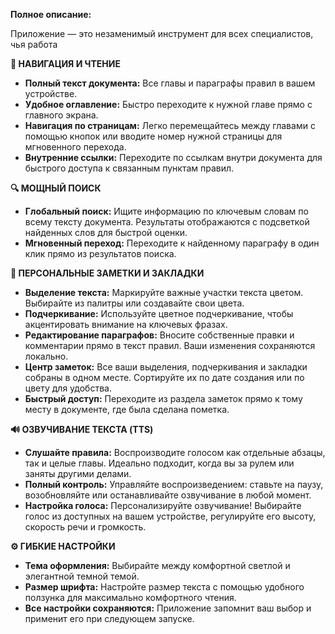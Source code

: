 **Полное описание:**

Приложение — это незаменимый инструмент для всех специалистов, чья работа 

**📘 НАВИГАЦИЯ И ЧТЕНИЕ**

*   **Полный текст документа:** Все главы и параграфы правил в вашем устройстве.
*   **Удобное оглавление:** Быстро переходите к нужной главе прямо с главного экрана.
*   **Навигация по страницам:** Легко перемещайтесь между главами с помощью кнопок или вводите номер нужной страницы для мгновенного перехода.
*   **Внутренние ссылки:** Переходите по ссылкам внутри документа для быстрого доступа к связанным пунктам правил.

**🔍 МОЩНЫЙ ПОИСК**

*   **Глобальный поиск:** Ищите информацию по ключевым словам по всему тексту документа. Результаты отображаются с подсветкой найденных слов для быстрой оценки.
*   **Мгновенный переход:** Переходите к найденному параграфу в один клик прямо из результатов поиска.

**📝 ПЕРСОНАЛЬНЫЕ ЗАМЕТКИ И ЗАКЛАДКИ**

*   **Выделение текста:** Маркируйте важные участки текста цветом. Выбирайте из палитры или создавайте свои цвета.
*   **Подчеркивание:** Используйте цветное подчеркивание, чтобы акцентировать внимание на ключевых фразах.
*   **Редактирование параграфов:** Вносите собственные правки и комментарии прямо в текст правил. Ваши изменения сохраняются локально.
*   **Центр заметок:** Все ваши выделения, подчеркивания и закладки собраны в одном месте. Сортируйте их по дате создания или по цвету для удобства.
*   **Быстрый доступ:** Переходите из раздела заметок прямо к тому месту в документе, где была сделана пометка.

**🔊 ОЗВУЧИВАНИЕ ТЕКСТА (TTS)**

*   **Слушайте правила:** Воспроизводите голосом как отдельные абзацы, так и целые главы. Идеально подходит, когда вы за рулем или заняты другими делами.
*   **Полный контроль:** Управляйте воспроизведением: ставьте на паузу, возобновляйте или останавливайте озвучивание в любой момент.
*   **Настройка голоса:** Персонализируйте озвучивание! Выбирайте голос из доступных на вашем устройстве, регулируйте его высоту, скорость речи и громкость.

**⚙️ ГИБКИЕ НАСТРОЙКИ**

*   **Тема оформления:** Выбирайте между комфортной светлой и элегантной темной темой.
*   **Размер шрифта:** Настройте размер текста с помощью удобного ползунка для максимально комфортного чтения.
*   **Все настройки сохраняются:** Приложение запомнит ваш выбор и применит его при следующем запуске.